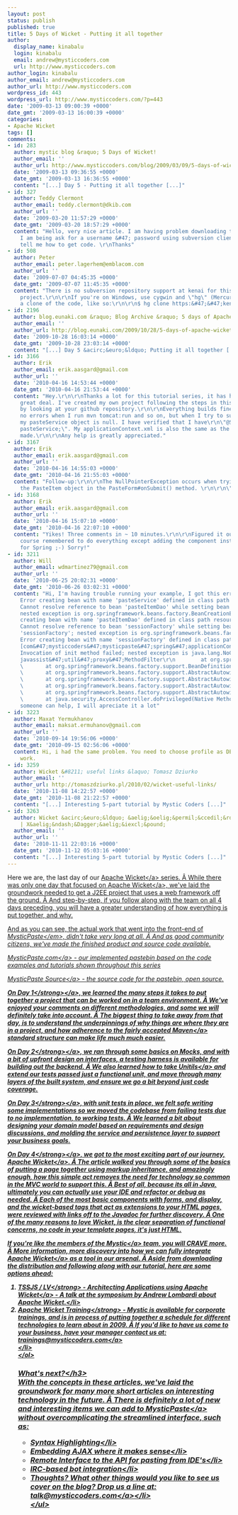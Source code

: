 ```yaml
---
layout: post
status: publish
published: true
title: 5 Days of Wicket - Putting it all together
author:
  display_name: kinabalu
  login: kinabalu
  email: andrew@mysticcoders.com
  url: http://www.mysticcoders.com
author_login: kinabalu
author_email: andrew@mysticcoders.com
author_url: http://www.mysticcoders.com
wordpress_id: 443
wordpress_url: http://www.mysticcoders.com/?p=443
date: '2009-03-13 09:00:39 +0000'
date_gmt: '2009-03-13 16:00:39 +0000'
categories:
- Apache Wicket
tags: []
comments:
- id: 283
  author: mystic blog &raquo; 5 Days of Wicket!
  author_email: ''
  author_url: http://www.mysticcoders.com/blog/2009/03/09/5-days-of-wicket/
  date: '2009-03-13 09:36:55 +0000'
  date_gmt: '2009-03-13 16:36:55 +0000'
  content: "[...] Day 5 - Putting it all together [...]"
- id: 327
  author: Teddy Clermont
  author_email: teddy.clermont@dkib.com
  author_url: ''
  date: '2009-03-20 11:57:29 +0000'
  date_gmt: '2009-03-20 18:57:29 +0000'
  content: "Hello, very nice article. I am having problem downloading the source as
    I am being ask for a username &#47; password using subversion client. Can you
    tell me how to get code. \r\nThanks"
- id: 508
  author: Peter
  author_email: peter.lagerhem@emblacom.com
  author_url: ''
  date: '2009-07-07 04:45:35 +0000'
  date_gmt: '2009-07-07 11:45:35 +0000'
  content: "There is no subversion repository support at kenai for this particular
    project.\r\n\r\nIf you're on Windows, use cygwin and \"hg\" (Mercurial) to get
    a clone of the code, like so:\r\n\r\n$ hg clone https:&#47;&#47;kenai.com&#47;hg&#47;mystic-apps~mystic-apps\r\n\r\nEnjoy!"
- id: 2196
  author: blog.eunaki.com &raquo; Blog Archive &raquo; 5 days of Apache Wicket
  author_email: ''
  author_url: http://blog.eunaki.com/2009/10/28/5-days-of-apache-wicket/
  date: '2009-10-28 16:03:14 +0000'
  date_gmt: '2009-10-28 23:03:14 +0000'
  content: "[...] Day 5 &acirc;&euro;&ldquo; Putting it all together [...]"
- id: 3166
  author: Erik
  author_email: erik.aasgard@gmail.com
  author_url: ''
  date: '2010-04-16 14:53:44 +0000'
  date_gmt: '2010-04-16 21:53:44 +0000'
  content: "Hey.\r\n\r\nThanks a lot for this tutorial series, it has helped me a
    great deal. I've created my own project following the steps in this tutorial and
    by looking at your github repository.\r\n\r\nEverything builds fine and I get
    no errors when I run mvn tomcat:run and so on, but when I try to submit the PasteForm
    my pasteService object is null. I have verified that I have\r\n\"@SpringBean\r\nPasteService
    pasteService;\". My applicationContext.xml is also the same as the one you've
    made.\r\n\r\nAny help is greatly appreciated."
- id: 3167
  author: Erik
  author_email: erik.aasgard@gmail.com
  author_url: ''
  date: '2010-04-16 14:55:03 +0000'
  date_gmt: '2010-04-16 21:55:03 +0000'
  content: "Follow-up:\r\n\r\nThe NullPointerException occurs when trying to save
    the PasteItem object in the PasteForm#onSubmit() method. \r\n\r\n\"pasteService.createItem(pasteItem);\""
- id: 3168
  author: Erik
  author_email: erik.aasgard@gmail.com
  author_url: ''
  date: '2010-04-16 15:07:10 +0000'
  date_gmt: '2010-04-16 22:07:10 +0000'
  content: "Yikes! Three comments in ~ 10 minutes.\r\n\r\nFigured it out, I had of
    course remembered to do everything except adding the component instantiation listener
    for Spring ;-) Sorry!"
- id: 3211
  author: Will
  author_email: wdmartinez79@gmail.com
  author_url: ''
  date: '2010-06-25 20:02:31 +0000'
  date_gmt: '2010-06-26 03:02:31 +0000'
  content: "Hi, I'm having trouble running your example, I got this error\r\norg.springframework.beans.factory.BeanCreationException:
    Error creating bean with name 'pasteService' defined in class path resource [com&#47;mysticcoders&#47;mysticpaste&#47;spring&#47;applicationContext.xml]:
    Cannot resolve reference to bean 'pasteItemDao' while setting bean property 'itemDao';
    nested exception is org.springframework.beans.factory.BeanCreationException: Error
    creating bean with name 'pasteItemDao' defined in class path resource [com&#47;mysticcoders&#47;mysticpaste&#47;spring&#47;applicationContext.xml]:
    Cannot resolve reference to bean 'sessionFactory' while setting bean property
    'sessionFactory'; nested exception is org.springframework.beans.factory.BeanCreationException:
    Error creating bean with name 'sessionFactory' defined in class path resource
    [com&#47;mysticcoders&#47;mysticpaste&#47;spring&#47;applicationContext.xml]:
    Invocation of init method failed; nested exception is java.lang.NoClassDefFoundError:
    javassist&#47;util&#47;proxy&#47;MethodFilter\r\n        at org.springframework.beans.factory.support.BeanDefinitionValueResolver.resolveReference(BeanDefinitionValueResolver.java:275)\r\n
    \       at org.springframework.beans.factory.support.BeanDefinitionValueResolver.resolveValueIfNecessary(BeanDefinitionValueResolver.java:104)\r\n
    \       at org.springframework.beans.factory.support.AbstractAutowireCapableBeanFactory.applyPropertyValues(AbstractAutowireCapableBeanFactory.java:1245)\r\n
    \       at org.springframework.beans.factory.support.AbstractAutowireCapableBeanFactory.populateBean(AbstractAutowireCapableBeanFactory.java:1010)\r\n
    \       at org.springframework.beans.factory.support.AbstractAutowireCapableBeanFactory.doCreateBean(AbstractAutowireCapableBeanFactory.java:472)\r\n
    \       at org.springframework.beans.factory.support.AbstractAutowireCapableBeanFactory$1.run(AbstractAutowireCapableBeanFactory.java:409)\r\n
    \       at java.security.AccessController.doPrivileged(Native Method)\r\n\r\nIf
    someone can help, I will apreciate it a lot"
- id: 3223
  author: Maxat Yermukhanov
  author_email: maksat.ermuhanov@gmail.com
  author_url: ''
  date: '2010-09-14 19:56:06 +0000'
  date_gmt: '2010-09-15 02:56:06 +0000'
  content: Hi, i had the same problem. You need to choose profile as DEV. It will
    work.
- id: 3259
  author: Wicket &#8211; useful links &laquo; Tomasz Dziurko
  author_email: ''
  author_url: http://tomaszdziurko.pl/2010/02/wicket-useful-links/
  date: '2010-11-08 14:22:57 +0000'
  date_gmt: '2010-11-08 21:22:57 +0000'
  content: "[...] Interesting 5-part tutorial by Mystic Coders [...]"
- id: 3263
  author: Wicket &acirc;&euro;&ldquo; &aelig;&oelig;&permil;&ccedil;&rdquo;&uml;&ccedil;&scaron;&bdquo;&eacute;&ldquo;&frac34;&aelig;Ž&yen;
    | X&aelig;&ndash;&Dagger;&aelig;&iexcl;&pound;
  author_email: ''
  author_url: ''
  date: '2010-11-11 22:03:16 +0000'
  date_gmt: '2010-11-12 05:03:16 +0000'
  content: "[...] Interesting 5-part tutorial by Mystic Coders [...]"
---
```

<p>Here we are, the last day of our <a href="http:&#47;&#47;wicket.apache.org" target="_blank">Apache Wicket<&#47;a> series. &Acirc;&nbsp;While there was only one day that focused on <a href="http:&#47;&#47;wicket.apache.org" target="_blank">Apache Wicket<&#47;a>, we've laid the groundwork needed to get a J2EE project that uses a web framework off the ground. &Acirc;&nbsp;And step-by-step, if you follow along with the team on all 4 days preceding, you will have a greater understanding of how everything is put together, and why.</p>
<p>And as you can see, the actual work that went into the front-end of <em>MysticPaste<&#47;em>, didn't take very long at all. &Acirc;&nbsp;And as good community citizens, we've made the finished product and source code available.</p>
<p><a href="http:&#47;&#47;www.mysticpaste.com" target="_blank">MysticPaste.com<&#47;a> - our implemented pastebin based on the code examples and tutorials shown throughout this series</p>
<p><a href="http:&#47;&#47;kenai.com&#47;projects&#47;mystic-apps" target="_blank">MysticPaste Source<&#47;a> - the source code for the pastebin, open source.</p>
<p><a href="http:&#47;&#47;www.mysticcoders.com&#47;blog&#47;2009&#47;03&#47;09&#47;5-days-of-wicket-day-1&#47;"><strong>On Day 1<&#47;strong><&#47;a>, we learned the many steps it takes to put together a project that can be worked on in a team environment. &Acirc;&nbsp;We've enjoyed your comments on different methodologies, and some we will definitely take into account. &Acirc;&nbsp;The biggest thing to take away from that day, is to understand the underpinnings of why things are where they are in a project, and how adherence to the fairly accepted <a href="http:&#47;&#47;maven.apache.org" target="_blank">Maven<&#47;a> standard structure can make life much much easier.</p>
<p><a href="http:&#47;&#47;www.mysticcoders.com&#47;blog&#47;2009&#47;03&#47;10&#47;5-days-of-wicket-writing-the-tests&#47;"><strong>On Day 2<&#47;strong><&#47;a>, we ran through some basics on Mocks, and with a bit of upfront design on interfaces, a testing harness is available for building out the backend. &Acirc;&nbsp;We also learned how to take <a href="http:&#47;&#47;www.unitils.org&#47;" target="_blank">Unitils<&#47;a> and extend our tests passed just a functional unit, and move through many layers of the built system, and ensure we go a bit beyond just code coverage.</p>
<p><a href="http:&#47;&#47;www.mysticcoders.com&#47;blog&#47;2009&#47;03&#47;11&#47;5-days-of-wicket-day-designing-the-backend&#47;" target="_blank"><strong>On Day 3<&#47;strong><&#47;a>, with unit tests in place, we felt safe writing some implementations so we moved the codebase from failing tests due to no implementation, to working tests. &Acirc;&nbsp;We learned a bit about designing your domain model based on requirements and design discussions, and molding the service and persistence layer to support your business goals.</p>
<p><a href="http:&#47;&#47;www.mysticcoders.com&#47;blog&#47;2009&#47;03&#47;12&#47;5-days-of-wicket-the-ui&#47;"><strong>On Day 4<&#47;strong><&#47;a>, we got to the most exciting part of our journey, <a href="http:&#47;&#47;wicket.apache.org" target="_blank">Apache Wicket<&#47;a>. &Acirc;&nbsp;The article walked you through some of the basics of putting a page together using markup inheritance, and amazingly enough, how this simple act removes the need for technology so common in the MVC world to support this. &Acirc;&nbsp;Best of all, because its all in Java, ultimately you can actually use your IDE and refactor or debug as needed. &Acirc;&nbsp;Each of the most basic components with forms, and display, and the wicket-based tags that act as extensions to your HTML pages, were reviewed with links off to the Javadoc for further discovery. &Acirc;&nbsp;One of the many reasons to love Wicket, is the clear separation of functional concerns, no code in your template pages, it's just HTML.</p>
<p>If you're like the members of the <a href="http:&#47;&#47;www.mysticcoders.com">Mystic<&#47;a> team, you will CRAVE more. &Acirc;&nbsp;More information, more discovery into how we can fully integrate <a href="http:&#47;&#47;wicket.apache.org" target="_blank">Apache Wicket<&#47;a> as a tool in our arsenal. &Acirc;&nbsp;Aside from downloading the distribution and following along with our tutorial, here are some options ahead:</p>
<ol>
<li><strong>TSSJS &#47; LV<&#47;strong> - <a href="http:&#47;&#47;javasymposium.techtarget.com&#47;html&#47;frameworks.html#ALombardiWicket" target="_blank">Architecting Applications using Apache Wicket<&#47;a> - A talk at the symposium by Andrew Lombardi about Apache Wicket.<&#47;li>
<li><strong>Apache Wicket Training<&#47;strong> - Mystic is available for corporate trainings, and is in process of putting together a schedule for different technologies to learn about in 2009. &Acirc;&nbsp;If you'd like to have us come to your business, have your manager contact us at: <a href="mailto:tr&#97;&#105;&#110;&#105;&#110;&#103;s&#64;m&#121;&#115;&#116;&#105;&#99;&#99;&#111;&#100;&#101;&#114;&#115;&#46;co&#109;">&#116;&#114;&#97;&#105;n&#105;&#110;&#103;&#115;&#64;&#109;&#121;&#115;&#116;&#105;c&#99;&#111;d&#101;rs&#46;&#99;&#111;m<&#47;a><br />
<&#47;li><br />
<&#47;ol></p>
<h3>What's next?<&#47;h3><br />
With the concepts in these articles, we've laid the groundwork for many more short articles on interesting technology in the future. &Acirc;&nbsp;There is definitely a lot of new and interesting items we can add to <a href="http:&#47;&#47;www.mysticpaste.com" target="_blank">MysticPaste<&#47;a> without overcomplicating the streamlined interface, such as:</p>
<ul>
<li>Syntax Highlighting<&#47;li>
<li>Embedding AJAX where it makes sense<&#47;li>
<li>Remote Interface to the API for pasting from IDE's<&#47;li>
<li>IRC-based bot integration<&#47;li>
<li>Thoughts?  What other things would you like to see us cover on the blog?  Drop us a line at: <a href="mailto:&#116;&#97;&#108;&#107;&#64;mys&#116;&#105;cc&#111;&#100;&#101;&#114;&#115;&#46;&#99;&#111;&#109;">&#116;&#97;l&#107;&#64;&#109;&#121;&#115;&#116;&#105;&#99;c&#111;der&#115;&#46;&#99;&#111;&#109;<&#47;a><&#47;li><br />
<&#47;ul></p>
